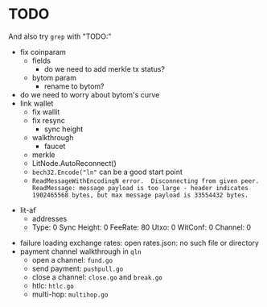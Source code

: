 # TODO

And also try `grep` with "TODO:"

+ fix coinparam
    * fields
        - do we need to add merkle tx status? 
    * bytom param
        - rename to bytom?
+ do we need to worry about bytom's curve
+ link wallet
    + fix wallit
    * fix resync
        - sync height
    * walkthrough
        + faucet
    * merkle
    * LitNode.AutoReconnect()
    + `bech32.Encode("ln"` can be a good start point
    + `ReadMessageWithEncodingN error.  Disconnecting from given peer. ReadMessage: message payload is too large - header indicates 1902465568 bytes, but max message payload is 33554432 bytes.`
- lit-af
    + addresses
    + Type: 0   Sync Height: 0  FeeRate: 80 Utxo: 0 WitConf: 0 Channel: 0
+ failure loading exchange rates: open rates.json: no such file or directory
+ payment channel walkthrough in `qln`
    * open a channel: `fund.go`
    * send payment: `pushpull.go`
    * close a channel: `close.go` and `break.go`
    * htlc: `htlc.go`
    * multi-hop: `multihop.go`
